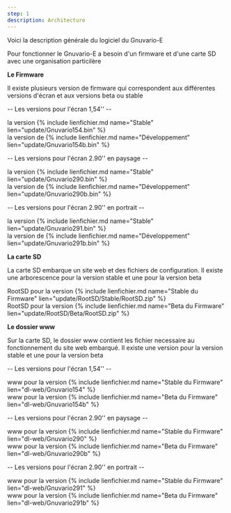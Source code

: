 ```yaml
---
step: 1
description: Architecture
---
```


Voici la description générale du logiciel du Gnuvario-E

Pour fonctionner le Gnuvario-E a besoin d'un firmware et d'une carte SD avec une organisation particilère

**Le Firmware**      
   
Il existe plusieurs version de firmware qui correspondent aux différentes versions d'écran et aux versions beta ou stable
   
-- Les versions pour l'écran 1,54''     --

la version {% include lienfichier.md name="Stable" lien="update/Gnuvario154.bin" %}     
la version de {% include lienfichier.md name="Développement" lien="update/Gnuvario154b.bin" %}     

-- Les versions pour l'écran 2.90'' en paysage   --

la version {% include lienfichier.md name="Stable" lien="update/Gnuvario290.bin" %}      
la version de {% include lienfichier.md name="Développement" lien="update/Gnuvario290b.bin" %}     

-- Les versions pour l'écran 2.90'' en portrait   --

la version {% include lienfichier.md name="Stable" lien="update/Gnuvario291.bin" %}    
la version de {% include lienfichier.md name="Développement" lien="update/Gnuvario291b.bin" %}       

**La carte SD**     

La carte SD embarque un site web et des fichiers de configuration. Il existe une arborescence pour la version stable et une pour la version beta

RootSD pour la version {% include lienfichier.md name="Stable du Firmware" lien="update/RootSD/Stable/RootSD.zip" %}     
RootSD pour la version {% include lienfichier.md name="Beta du Firmware" lien="update/RootSD/Beta/RootSD.zip" %}    

**Le dossier www**     

Sur la carte SD, le dossier www contient les fichier necessaire au fonctionnement du site web embarqué. Il existe une version pour la version stable et une pour la version beta

-- Les versions pour l'écran 1,54''     --

www pour la version {% include lienfichier.md name="Stable du Firmware" lien="dl-web/Gnuvario154" %}     
www pour la version {% include lienfichier.md name="Beta du Firmware" lien="dl-web/Gnuvario154b" %}    

-- Les versions pour l'écran 2.90'' en paysage   --

www pour la version {% include lienfichier.md name="Stable du Firmware" lien="dl-web/Gnuvario290" %}     
www pour la version {% include lienfichier.md name="Beta du Firmware" lien="dl-web/Gnuvario290b" %}    

-- Les versions pour l'écran 2.90'' en portrait   --

www pour la version {% include lienfichier.md name="Stable du Firmware" lien="dl-web/Gnuvario291" %}     
www pour la version {% include lienfichier.md name="Beta du Firmware" lien="dl-web/Gnuvario291b" %}    
